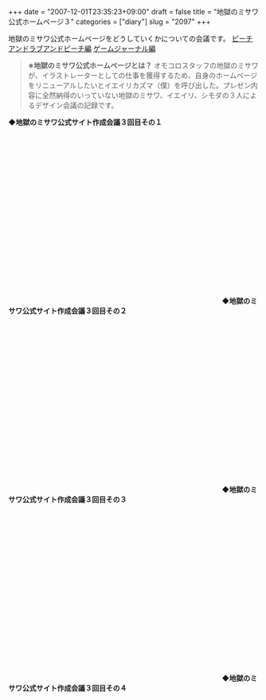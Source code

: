 +++
date = "2007-12-01T23:35:23+09:00"
draft = false
title = "地獄のミサワ公式ホームページ３"
categories = ["diary"]
slug = "2097"
+++

地獄のミサワ公式ホームページをどうしていくかについての会議です。
<a href="http://blog.hbkr.jp/?eid=1236" target="_blank">ピーチアンドラブアンドピーチ編</a>
<a href="http://blog.hbkr.jp/?eid=1242" target="_blank">ゲームジャーナル編</a>
<blockquote><strong>※地獄のミサワ公式ホームページとは？</strong>
オモコロスタッフの地獄のミサワが、イラストレーターとしての仕事を獲得するため、自身のホームページをリニューアルしたいとイエイリカズマ（僕）を呼び出した。プレゼン内容に全然納得のいっていない地獄のミサワ、イエイリ、シモダの３人によるデザイン会議の記録です。</blockquote>
<strong>◆地獄のミサワ公式サイト作成会議３回目その１</strong>
<object width="425" height="355"><param name="movie" value="http://www.youtube.com/v/aYiqdXbdcUQ&rel=1"></param><param name="wmode" value="transparent"></param><embed src="http://www.youtube.com/v/aYiqdXbdcUQ&rel=1" type="application/x-shockwave-flash" wmode="transparent" width="425" height="355"></embed></object>
<strong>◆地獄のミサワ公式サイト作成会議３回目その２</strong>
<object width="425" height="355"><param name="movie" value="http://www.youtube.com/v/xI9fQzPnF8U&rel=1"></param><param name="wmode" value="transparent"></param><embed src="http://www.youtube.com/v/xI9fQzPnF8U&rel=1" type="application/x-shockwave-flash" wmode="transparent" width="425" height="355"></embed></object>
<strong>◆地獄のミサワ公式サイト作成会議３回目その３</strong>
<object width="425" height="355"><param name="movie" value="http://www.youtube.com/v/5TjANZcyTqE&rel=1"></param><param name="wmode" value="transparent"></param><embed src="http://www.youtube.com/v/5TjANZcyTqE&rel=1" type="application/x-shockwave-flash" wmode="transparent" width="425" height="355"></embed></object>
<strong>◆地獄のミサワ公式サイト作成会議３回目その４</strong>
<object width="425" height="355"><param name="movie" value="http://www.youtube.com/v/seD8sHpBQIE&rel=1"></param><param name="wmode" value="transparent"></param><embed src="http://www.youtube.com/v/seD8sHpBQIE&rel=1" type="application/x-shockwave-flash" wmode="transparent" width="425" height="355"></embed></object>
